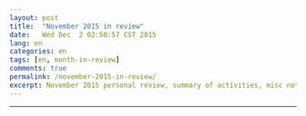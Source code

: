 ```yaml
---
layout: post
title:  "November 2015 in review"
date:   Wed Dec  2 02:50:57 CST 2015
lang: en
categories: en
tags: [en, month-in-review]
comments: true
permalink: /november-2015-in-review/
excerpt: November 2015 personal review, summary of activities, misc notes...
---
```


<!--

 dreilopz
	Last updated: Wed Dec 2 00:00:01 PST 2015
Wed Dec 2 08:00:01 UTC 2015

Date of last work unit 	2015-12-01 18:11:29
Total score 	1064739
Overall rank (if points are combined) 	46798 of 1807061
Active clients (within 50 days) 	2
Active clients (within 7 days) 	2

dreilopz has contributed work units with more than one different team number. The contributions are listed below.


Contributions by team and project:

Donor 	dreilopz
Team 	The Longevity Meme (32461)
Score 	963186 (certificate)
Donor Rank 	49871 of 1807061
WU 	779 (certificate)
Date of last
work unit 	2015-12-01 18:11:29
Active clients
(within 50 days) 	2
Active clients
(within 7 days) 	2

Donor 	dreilopz
Team 	Default (includes all those WU returned without valid team number) (0)
Score 	101553 (certificate)
Donor Rank 	172760 of 1807061
WU 	82 (certificate)
Date of last
work unit 	2013-07-28 18:06:18
Active clients
(within 50 days) 	0
Active clients
(within 7 days) 	0
-->

---
